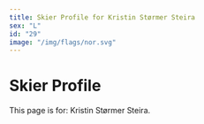 ```yaml
---
title: Skier Profile for Kristin Størmer Steira
sex: "L"
id: "29"
image: "/img/flags/nor.svg" 
---
```


# Skier Profile

This page is for: Kristin Størmer Steira.
    